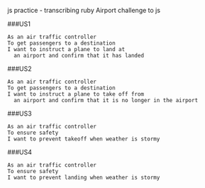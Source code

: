 js practice - transcribing ruby Airport challenge to js

###US1
```
As an air traffic controller
To get passengers to a destination
I want to instruct a plane to land at
  an airport and confirm that it has landed
```

###US2
```
As an air traffic controller
To get passengers to a destination
I want to instruct a plane to take off from
  an airport and confirm that it is no longer in the airport

```

###US3

```
As an air traffic controller
To ensure safety
I want to prevent takeoff when weather is stormy

```

###US4
```
As an air traffic controller
To ensure safety
I want to prevent landing when weather is stormy

```
